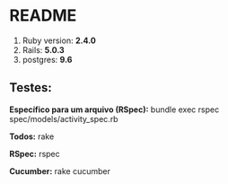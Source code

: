 # README


1. Ruby version: **2.4.0**
2. Rails: **5.0.3**
3. postgres: **9.6**



## Testes:

**Específico para um arquivo (RSpec):** bundle exec rspec spec/models/activity_spec.rb

**Todos:** rake

**RSpec:** rspec

**Cucumber:** rake cucumber

